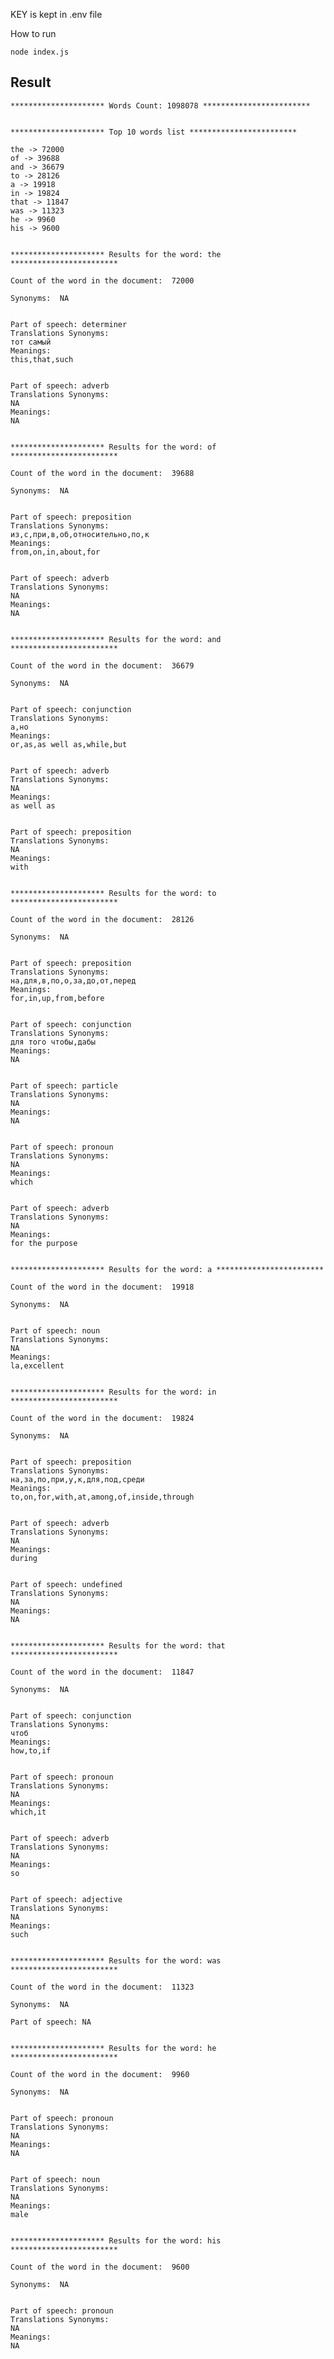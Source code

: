 KEY is kept in .env file

How to run

`node index.js`


## Result

    ********************* Words Count: 1098078 ************************


    ********************* Top 10 words list ************************

    the -> 72000
    of -> 39688
    and -> 36679
    to -> 28126
    a -> 19918
    in -> 19824
    that -> 11847
    was -> 11323
    he -> 9960
    his -> 9600


    ********************* Results for the word: the ************************

    Count of the word in the document:  72000

    Synonyms:  NA


    Part of speech: determiner
    Translations Synonyms:
    тот самый
    Meanings:
    this,that,such


    Part of speech: adverb
    Translations Synonyms:
    NA
    Meanings:
    NA


    ********************* Results for the word: of ************************

    Count of the word in the document:  39688

    Synonyms:  NA


    Part of speech: preposition
    Translations Synonyms:
    из,с,при,в,об,относительно,по,к
    Meanings:
    from,on,in,about,for


    Part of speech: adverb
    Translations Synonyms:
    NA
    Meanings:
    NA


    ********************* Results for the word: and ************************

    Count of the word in the document:  36679

    Synonyms:  NA


    Part of speech: conjunction
    Translations Synonyms:
    а,но
    Meanings:
    or,as,as well as,while,but


    Part of speech: adverb
    Translations Synonyms:
    NA
    Meanings:
    as well as


    Part of speech: preposition
    Translations Synonyms:
    NA
    Meanings:
    with


    ********************* Results for the word: to ************************

    Count of the word in the document:  28126

    Synonyms:  NA


    Part of speech: preposition
    Translations Synonyms:
    на,для,в,по,о,за,до,от,перед
    Meanings:
    for,in,up,from,before


    Part of speech: conjunction
    Translations Synonyms:
    для того чтобы,дабы
    Meanings:
    NA


    Part of speech: particle
    Translations Synonyms:
    NA
    Meanings:
    NA


    Part of speech: pronoun
    Translations Synonyms:
    NA
    Meanings:
    which


    Part of speech: adverb
    Translations Synonyms:
    NA
    Meanings:
    for the purpose


    ********************* Results for the word: a ************************

    Count of the word in the document:  19918

    Synonyms:  NA


    Part of speech: noun
    Translations Synonyms:
    NA
    Meanings:
    la,excellent


    ********************* Results for the word: in ************************

    Count of the word in the document:  19824

    Synonyms:  NA


    Part of speech: preposition
    Translations Synonyms:
    на,за,по,при,у,к,для,под,среди
    Meanings:
    to,on,for,with,at,among,of,inside,through


    Part of speech: adverb
    Translations Synonyms:
    NA
    Meanings:
    during


    Part of speech: undefined
    Translations Synonyms:
    NA
    Meanings:
    NA


    ********************* Results for the word: that ************************

    Count of the word in the document:  11847

    Synonyms:  NA


    Part of speech: conjunction
    Translations Synonyms:
    чтоб
    Meanings:
    how,to,if


    Part of speech: pronoun
    Translations Synonyms:
    NA
    Meanings:
    which,it


    Part of speech: adverb
    Translations Synonyms:
    NA
    Meanings:
    so


    Part of speech: adjective
    Translations Synonyms:
    NA
    Meanings:
    such


    ********************* Results for the word: was ************************

    Count of the word in the document:  11323

    Synonyms:  NA

    Part of speech: NA


    ********************* Results for the word: he ************************

    Count of the word in the document:  9960

    Synonyms:  NA


    Part of speech: pronoun
    Translations Synonyms:
    NA
    Meanings:
    NA


    Part of speech: noun
    Translations Synonyms:
    NA
    Meanings:
    male


    ********************* Results for the word: his ************************

    Count of the word in the document:  9600

    Synonyms:  NA


    Part of speech: pronoun
    Translations Synonyms:
    NA
    Meanings:
    NA